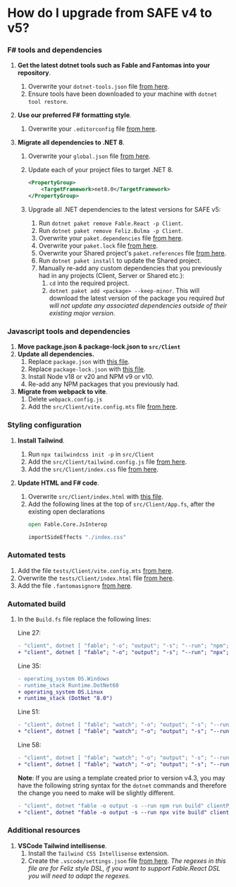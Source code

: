# How do I upgrade from SAFE v4 to v5?

### F# tools and dependencies

1. **Get the latest dotnet tools such as Fable and Fantomas into your repository**.
	1. Overwrite your `dotnet-tools.json` file [from here](https://raw.githubusercontent.com/SAFE-Stack/SAFE-template/master/Content/default/.config/dotnet-tools.json).
	1. Ensure tools have been downloaded to your machine with `dotnet tool restore`.

1. **Use our preferred F# formatting style**.
	1. Overwrite your `.editorconfig` file [from here](https://raw.githubusercontent.com/SAFE-Stack/SAFE-template/master/Content/default/.editorconfig).

1. **Migrate all dependencies to .NET 8**.
	1. Overwrite your `global.json` file [from here](https://raw.githubusercontent.com/SAFE-Stack/SAFE-template/master/Content/default/global.json).

	1. Update each of your project files to target .NET 8.

	    ```xml
	    <PropertyGroup>
	        <TargetFramework>net8.0</TargetFramework>
	    </PropertyGroup>
	    ```

	1. Upgrade all .NET dependencies to the latest versions for SAFE v5:

		1. Run `dotnet paket remove Fable.React -p Client`.
		1. Run `dotnet paket remove Feliz.Bulma -p Client`.
		1. Overwrite your `paket.dependencies` file [from here](https://raw.githubusercontent.com/SAFE-Stack/SAFE-template/master/Content/default/paket.dependencies).
		1. Overwrite your `paket.lock` file [from here](https://raw.githubusercontent.com/SAFE-Stack/SAFE-template/master/Content/default/paket.lock).
		1. Overwrite your Shared project's `paket.references` file [from here](https://raw.githubusercontent.com/SAFE-Stack/SAFE-template/master/Content/default/src/Shared/paket.references).
		1. Run `dotnet paket install` to update the Shared project.
		1. Manually re-add any custom dependencies that you previously had in any projects (Client, Server or Shared etc.):
			1. `cd` into the required project.
			1. `dotnet paket add <package> --keep-minor`. This will download the latest version of the package you required *but will not update any associated dependencies outside of their existing major version*.

### Javascript tools and dependencies
1. **Move package.json & package-lock.json to `src/Client`**
1. **Update all dependencies.**
	1. Replace `package.json` with [this file](https://raw.githubusercontent.com/SAFE-Stack/SAFE-template/master/Content/default/package.json).
	1. Replace `package-lock.json` with [this file](https://raw.githubusercontent.com/SAFE-Stack/SAFE-template/master/Content/default/package-lock.json).
	1. Install Node v18 or v20 and NPM v9 or v10.
	1. Re-add any NPM packages that you previously had.
1. **Migrate from webpack to vite**.
	1. Delete `webpack.config.js`
	1. Add the `src/Client/vite.config.mts` file [from here](https://raw.githubusercontent.com/SAFE-Stack/SAFE-template/master/Content/default/src/Client/vite.config.mts).

### Styling configuration
1. **Install Tailwind**.
	1. Run `npx tailwindcss init -p` in `src/Client`
	1. Add the `src/Client/tailwind.config.js` file [from here](https://raw.githubusercontent.com/SAFE-Stack/SAFE-template/master/Content/default/src/Client/tailwind.config.js).
	1. Add the `src/Client/index.css` file [from here](https://raw.githubusercontent.com/SAFE-Stack/SAFE-template/master/Content/default/src/Client/index.css).

1. **Update HTML and F# code**.
	1. Overwrite `src/Client/index.html` with [this file](https://raw.githubusercontent.com/SAFE-Stack/SAFE-template/master/Content/default/src/Client/index.html).
	1. Add the following lines at the top of `src/Client/App.fs`, after the existing open declarations
		```fsharp
		open Fable.Core.JsInterop

		importSideEffects "./index.css"
		```

### Automated tests
1. Add the file `tests/Client/vite.config.mts` [from here](https://raw.githubusercontent.com/SAFE-Stack/SAFE-template/master/Content/default/tests/Client/vite.config.mts).
1. Overwrite the `tests/Client/index.html` file [from here](https://raw.githubusercontent.com/SAFE-Stack/SAFE-template/master/Content/default/tests/Client/index.html).
1. Add the file `.fantomasignore` [from here](https://raw.githubusercontent.com/SAFE-Stack/SAFE-template/master/Content/default/.fantomasignore).

### Automated build
1. In the `Build.fs` file replace the following lines:

	Line 27:

	```diff
	- "client", dotnet [ "fable"; "-o"; "output"; "-s"; "--run"; "npm"; "run"; "build" ] clientPath ]
	+ "client", dotnet [ "fable"; "-o"; "output"; "-s"; "--run"; "npx"; "vite"; "build" ] clientPath ]
	```

	Line 35:

	```diff
	- operating_system OS.Windows
	- runtime_stack Runtime.DotNet60
	+ operating_system OS.Linux
	+ runtime_stack (DotNet "8.0")
	```

	Line 51:

	```diff
	- "client", dotnet [ "fable"; "watch"; "-o"; "output"; "-s"; "--run"; "npm"; "run"; "start" ] clientPath ]
	+ "client", dotnet [ "fable"; "watch"; "-o"; "output"; "-s"; "--run"; "npx"; "vite" ] clientPath ]
	```

	Line 58:

	```diff
	- "client", dotnet [ "fable"; "watch"; "-o"; "output"; "-s"; "--run"; "npm"; "run"; "test:live" ] clientTestsPath ]
	+ "client", dotnet [ "fable"; "watch"; "-o"; "output"; "-s"; "--run"; "npx"; "vite" ] clientTestsPath ]
	```

	**Note**: If you are using a template created prior to version v4.3, you may have the following string syntax for the `dotnet` commands and therefore the change you need to make will be slightly different.

	```diff
	- "client", dotnet "fable -o output -s --run npm run build" clientPath
	+ "client", dotnet "fable -o output -s --run npx vite build" clientPath
	```

### Additional resources
1. **VSCode Tailwind intellisense**.
	1. Install the `Tailwind CSS Intellisense` extension.
	1. Create the `.vscode/settings.json` file [from here](https://raw.githubusercontent.com/SAFE-Stack/SAFE-template/master/Content/default/.vscode/settings.json). *The regexes in this file are for Feliz style DSL, if you want to support Fable.React DSL you will need to adapt the regexes.*